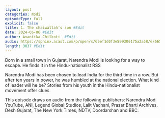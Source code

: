 ```yaml
---
layout: post
categories: modi
episodeType: full
explicit: false
title: 1. The chaiwallah’s son #Edit
date: 2024-06-06 #Edit
author: Avantika Chilkoti  #Edit
audio: https://sphinx.acast.com/p/open/s/65ef1d0f3e599300175a2a58/e/665de29b1f0f1a0012534c7d/media.mp3?tk=eyJ1aWQiOiJDQUFTIiwidGsiOiJxZTI1RFlmZCIsImFkcyI6ZmFsc2UsInNwb25zIjpmYWxzZSwidCI6IjJlODRlMDg2LTAyZTUtNGM4MS1iZjQwLTU4NzlkZWU5YjlmZCIsImluIjoiaHR0cHM6Ly9hdGVhbS1wZWdhc3VzLXB1YmxpYy1idWNrZXQtc3RhZ2luZy5zMy1ldS13ZXN0LTEuYW1hem9uYXdzLmNvbS9hdWRpby9pbnRyb19lbXB0eS5tcDMiLCJvdXQiOiJodHRwczovL2F0ZWFtLXBlZ2FzdXMtcHVibGljLWJ1Y2tldC1zdGFnaW5nLnMzLWV1LXdlc3QtMS5hbWF6b25hd3MuY29tL2F1ZGlvL291dHJvX2VtcHR5Lm1wMyIsInN0YXR1cyI6InB1YmxpYyJ9&sig=ZYJN4-s10GONRthdOG-yS0a5-rskU3flfSnuuJPzhx8 #Edit
length: 3037 #Edit
---
```

Born in a small town in Gujarat, Narendra Modi is looking for a way to escape. He finds it in the Hindu-nationalist RSS

Narendra Modi has been chosen to lead India for the third time in a row. But after ten years in power, he was humbled at the national election. What kind of leader will he be? Stories from his youth in the Hindu-nationalist movement offer clues.

This episode draws on audio from the following publishers: Narendra Modi YouTube, ANI, Legend Global Studios, Lalit Vachani, Prasar Bharti Archives, Desh Gujarat, The New York Times, NDTV, Doordarshan and BBC.